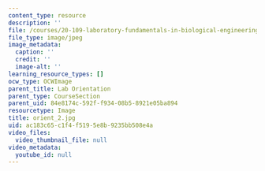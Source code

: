 ```yaml
---
content_type: resource
description: ''
file: /courses/20-109-laboratory-fundamentals-in-biological-engineering-spring-2010/ac183c65c1f4f5195e8b9235bb508e4a_orient_2.jpg
file_type: image/jpeg
image_metadata:
  caption: ''
  credit: ''
  image-alt: ''
learning_resource_types: []
ocw_type: OCWImage
parent_title: Lab Orientation
parent_type: CourseSection
parent_uid: 84e8174c-592f-f934-08b5-8921e05ba894
resourcetype: Image
title: orient_2.jpg
uid: ac183c65-c1f4-f519-5e8b-9235bb508e4a
video_files:
  video_thumbnail_file: null
video_metadata:
  youtube_id: null
---
```

